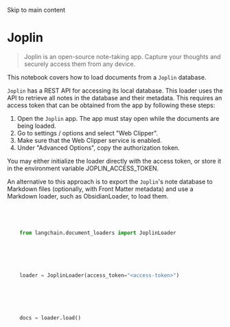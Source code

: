 

Skip to main content

# Joplin

> Joplin is an open-source note-taking app. Capture your thoughts and securely access them from any device.

This notebook covers how to load documents from a `Joplin` database.

`Joplin` has a REST API for accessing its local database. This loader uses the API to retrieve all notes in the database and their metadata. This requires an access token that can be obtained from the
app by following these steps:

  1. Open the `Joplin` app. The app must stay open while the documents are being loaded.
  2. Go to settings / options and select "Web Clipper".
  3. Make sure that the Web Clipper service is enabled.
  4. Under "Advanced Options", copy the authorization token.

You may either initialize the loader directly with the access token, or store it in the environment variable JOPLIN_ACCESS_TOKEN.

An alternative to this approach is to export the `Joplin`'s note database to Markdown files (optionally, with Front Matter metadata) and use a Markdown loader, such as ObsidianLoader, to load them.

```python




    from langchain.document_loaders import JoplinLoader



```


```python




    loader = JoplinLoader(access_token="<access-token>")



```


```python




    docs = loader.load()



```
